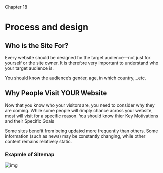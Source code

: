 Chapter 18 

# Process and design 

## Who is the Site For? 

Every website should be designed for the target audience—not just for yourself or the site owner. It is therefore very important to understand who your target audience is. 

You should know the audience’s gender, age, in which country,...etc. 

## Why People Visit YOUR Website 

Now that you know who your visitors are, you need to consider why they are coming. While some people will simply chance across your website, most will visit for a specific reason. You should know thier Key Motivations and their Specific Goals 

Some sites benefit from being updated more frequently than others. Some information (such as news) may be constantly changing, while other content remains relatively static. 
### Exapmle of Sitemap
![img](https://static-cse.canva.com/blob/160897/Beige-Cafe-Site-Map-Chart.jpg)